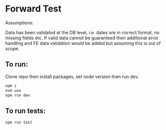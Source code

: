 # Forward Test

Assumptions:

Data has been validated at the DB level, i.e. dates are in correct format, no missing fields etc.
If valid data cannot be guaranteed then additional error handling and FE data validation would be added but assuming this is out of scope.

## To run:

Clone repo then install packages, set node version then run dev.

```bash
npm i
nvm use
npm run dev
```

## To run tests:

```bash
npm run test
```


